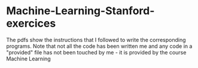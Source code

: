 # Machine-Learning-Stanford-exercices
The pdfs show the instructions that I followed to write the corresponding programs. 
Note that not all the code has been written me and any code in a "provided" file has not been touched by me - it is provided by the course Machine Learning
